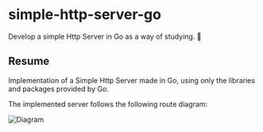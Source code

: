 # simple-http-server-go
Develop a simple Http Server in Go as a way of studying. 📖

## Resume
Implementation of a Simple Http Server made in Go, using only the libraries and packages provided by Go. 

The implemented server follows the following route diagram:

![Diagram](https://a.imagem.app/b9eSYW.png)
